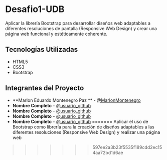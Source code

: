 # Desafio1-UDB

Aplicar la librería Bootstrap para desarrollar diseños web adaptables a diferentes resoluciones de pantalla (Responsive Web Design) y crear una página web funcional y estéticamente coherente.

## Tecnologías Utilizadas

- HTML5
- CSS3 
- Bootstrap


## Integrantes del Proyecto

- **Marlon Eduardo Montenegro Paz ** - [@MarlonMontenegro](https://github.com/MarlonMontenegro)
- **Nombre Completo** - [@usuario_github](https://github.com/usuario_github)
- **Nombre Completo** - [@usuario_github](https://github.com/usuario_github)
- **Nombre Completo** - [@usuario_github](https://github.com/usuario_github)
- **Nombre Completo** - [@usuario_github](https://github.com/usuario_github)
=======
Aplicar el uso de Bootstrap como librería para la creación de diseños adaptables a las diferentes resoluciones (Responsive Web Design) y realizar una página web
>>>>>>> 597ee2a3b23f5535f189cdd2ec154aa72bd1d6ae
